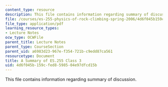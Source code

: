 ```yaml
---
content_type: resource
description: This file contains information regarding summary of discussion.
file: /courses/es-255-physics-of-rock-climbing-spring-2006/4d6f045b159cfed8598504e97dfcd15b_MITES_255S06_class_3review.pdf
file_type: application/pdf
learning_resource_types:
- Lecture Notes
ocw_type: OCWFile
parent_title: Lecture Notes
parent_type: CourseSection
parent_uid: a6983d23-967e-f354-721b-c9edd87ca561
resourcetype: Document
title: A Summary of ES.255 Class 3
uid: 4d6f045b-159c-fed8-5985-04e97dfcd15b
---
```

This file contains information regarding summary of discussion.

